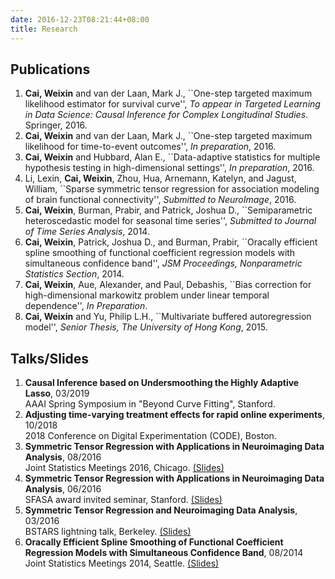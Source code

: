 ```yaml
---
date: 2016-12-23T08:21:44+08:00
title: Research
---
```


## Publications

1. **Cai, Weixin** and van der Laan, Mark J., ``One-step targeted maximum likelihood estimator for survival curve'', *To appear in Targeted Learning in Data Science: Causal Inference for Complex Longitudinal Studies*. Springer, 2016.
2. **Cai, Weixin** and van der Laan, Mark J., ``One-step targeted maximum likelihood for time-to-event outcomes'', *In preparation*, 2016.
3. **Cai, Weixin** and Hubbard, Alan E., ``Data-adaptive statistics for multiple hypothesis testing in high-dimensional settings'', *In preparation*, 2016.
4. Li, Lexin, **Cai, Weixin**, Zhou, Hua, Arnemann, Katelyn, and Jagust, William, ``Sparse symmetric tensor regression for association modeling of brain functional connectivity'', *Submitted to NeuroImage*, 2016.
5. **Cai, Weixin**, Burman, Prabir, and Patrick, Joshua D., ``Semiparametric heteroscedastic model for seasonal time series'', *Submitted to Journal of Time Series Analysis*, 2014.
6. **Cai, Weixin**, Patrick, Joshua D., and Burman, Prabir, ``Oracally efficient spline smoothing of functional coefficient regression models with simultaneous confidence band'', *JSM Proceedings, Nonparametric Statistics Section*, 2014.
7. **Cai, Weixin**, Aue, Alexander, and Paul, Debashis, ``Bias correction for high-dimensional markowitz problem under linear temporal dependence'', *In Preparation*.
8. **Cai, Weixin** and Yu, Philip L.H., ``Multivariate buffered autoregression model'', *Senior Thesis, The University of Hong Kong*, 2015.


## Talks/Slides

1. **Causal Inference based on Undersmoothing the Highly Adaptive Lasso**, 03/2019 <br>
  AAAI Spring Symposium in "Beyond Curve Fitting", Stanford.
2. **Adjusting time-varying treatment effects for rapid online experiments**, 10/2018 <br>
  2018 Conference on Digital Experimentation (CODE), Boston.
3. **Symmetric Tensor Regression with Applications in Neuroimaging Data Analysis**, 08/2016 <br>
  Joint Statistics Meetings 2016, Chicago. [(Slides)](link)
4. **Symmetric Tensor Regression with Applications in Neuroimaging Data Analysis**, 06/2016 <br>
  SFASA award invited seminar, Stanford. [(Slides)](link)
5. **Symmetric Tensor Regression and Neuroimaging Data Analysis**, 03/2016 <br>
  BSTARS lightning talk, Berkeley. [(Slides)](link)
6. **Oracally Efficient Spline Smoothing of Functional Coefficient Regression Models with Simultaneous Confidence Band**, 08/2014 <br>
  Joint Statistics Meetings 2014, Seattle. [(Slides)](link)

